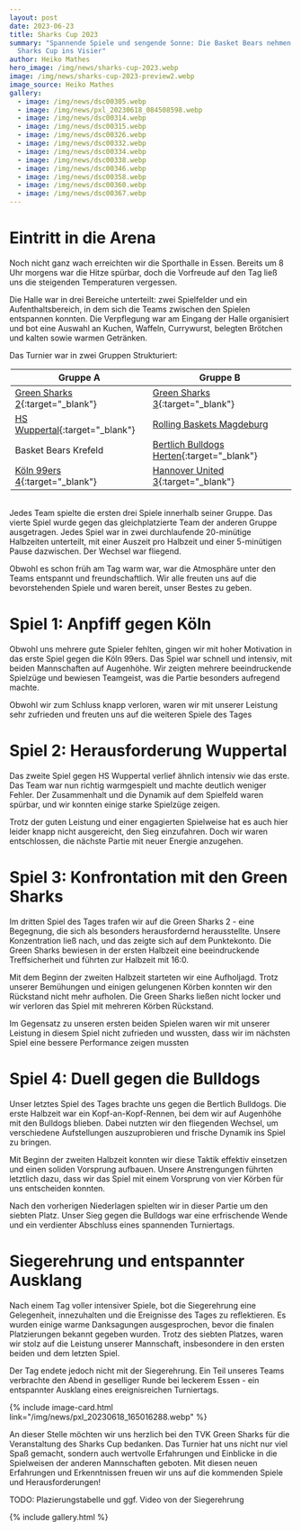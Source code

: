 ```yaml
---
layout: post
date: 2023-06-23
title: Sharks Cup 2023
summary: "Spannende Spiele und sengende Sonne: Die Basket Bears nehmen den
  Sharks Cup ins Visier"
author: Heiko Mathes
hero_image: /img/news/sharks-cup-2023.webp
image: /img/news/sharks-cup-2023-preview2.webp
image_source: Heiko Mathes
gallery:
  - image: /img/news/dsc00305.webp
  - image: /img/news/pxl_20230618_084508598.webp
  - image: /img/news/dsc00314.webp
  - image: /img/news/dsc00315.webp
  - image: /img/news/dsc00326.webp
  - image: /img/news/dsc00332.webp
  - image: /img/news/dsc00334.webp
  - image: /img/news/dsc00338.webp
  - image: /img/news/dsc00346.webp
  - image: /img/news/dsc00358.webp
  - image: /img/news/dsc00360.webp
  - image: /img/news/dsc00367.webp
---
```

# Eintritt in die Arena

Noch nicht ganz wach erreichten wir die Sporthalle in Essen. Bereits um 8 Uhr morgens war die Hitze spürbar, doch die Vorfreude auf den Tag ließ uns die steigenden Temperaturen vergessen.

Die Halle war in drei Bereiche unterteilt: zwei Spielfelder und ein Aufenthaltsbereich, in dem sich die Teams zwischen den Spielen entspannen konnten. Die Verpflegung war am Eingang der Halle organisiert und bot eine Auswahl an Kuchen, Waffeln, Currywurst, belegten Brötchen und kalten sowie warmen Getränken.

Das Turnier war in zwei Gruppen Strukturiert:

<div class="card" markdown="1" style="max-width: 500px; margin: auto; margin-bottom: 2rem">

| **Gruppe A** | **Gruppe B** |
| ---------------------| ------------------------- |
| [Green Sharks 2](https://green-sharks.chayns.site/){:target="_blank"} | [Green Sharks 3](https://green-sharks.chayns.site/){:target="_blank"} |
| [HS Wuppertal](https://hsw-wuppertal.de/rollstuhlsport/){:target="_blank"} | [Rolling Baskets Magdeburg](http://fsv1895.de/fsv-rehasport) |
| Basket Bears Krefeld | [Bertlich Bulldogs Herten](https://www.facebook.com/people/Bertlicher-Bulldogs/100057492428574/){:target="_blank"}  |
| [Köln 99ers 4](https://www.koeln99ers.de){:target="_blank"} | [Hannover United 3](https://www.hannover-united.de/teams/united-iii/united-iii-team-2020-2021){:target="_blank"} |

</div>


Jedes Team spielte die ersten drei Spiele innerhalb seiner Gruppe. Das vierte Spiel wurde gegen das gleichplatzierte Team der anderen Gruppe ausgetragen. Jedes Spiel war in zwei durchlaufende 20-minütige Halbzeiten unterteilt, mit einer Auszeit pro Halbzeit und einer 5-minütigen Pause dazwischen. Der Wechsel war fliegend.

Obwohl es schon früh am Tag warm war, war die Atmosphäre unter den Teams entspannt und freundschaftlich. Wir alle freuten uns auf die bevorstehenden Spiele und waren bereit, unser Bestes zu geben.

# Spiel 1: Anpfiff gegen Köln

Obwohl uns mehrere gute Spieler fehlten, gingen wir mit hoher Motivation in das erste Spiel gegen die Köln 99ers. Das Spiel war schnell und intensiv, mit beiden Mannschaften auf Augenhöhe. Wir zeigten mehrere beeindruckende Spielzüge und bewiesen Teamgeist, was die Partie besonders aufregend machte.

Obwohl wir zum Schluss knapp verloren, waren wir mit unserer Leistung sehr zufrieden und freuten uns auf die weiteren Spiele des Tages

# Spiel 2: Herausforderung Wuppertal

Das zweite Spiel gegen HS Wuppertal verlief ähnlich intensiv wie das erste. Das Team war nun richtig warmgespielt und machte deutlich weniger Fehler. Der Zusammenhalt und die Dynamik auf dem Spielfeld waren spürbar, und wir konnten einige starke Spielzüge zeigen.

Trotz der guten Leistung und einer engagierten Spielweise hat es auch hier leider knapp nicht ausgereicht, den Sieg einzufahren. Doch wir waren entschlossen, die nächste Partie mit neuer Energie anzugehen.

# Spiel 3: Konfrontation mit den Green Sharks

Im dritten Spiel des Tages trafen wir auf die Green Sharks 2 - eine Begegnung, die sich als besonders herausfordernd herausstellte. Unsere Konzentration ließ nach, und das zeigte sich auf dem Punktekonto. Die Green Sharks bewiesen in der ersten Halbzeit eine beeindruckende Treffsicherheit und führten zur Halbzeit mit 16:0.

Mit dem Beginn der zweiten Halbzeit starteten wir eine Aufholjagd. Trotz unserer Bemühungen und einigen gelungenen Körben konnten wir den Rückstand nicht mehr aufholen. Die Green Sharks ließen nicht locker und wir verloren das Spiel mit mehreren Körben Rückstand.

Im Gegensatz zu unseren ersten beiden Spielen waren wir mit unserer Leistung in diesem Spiel nicht zufrieden und wussten, dass wir im nächsten Spiel eine bessere Performance zeigen mussten

# Spiel 4: Duell gegen die Bulldogs

Unser letztes Spiel des Tages brachte uns gegen die Bertlich Bulldogs. Die erste Halbzeit war ein Kopf-an-Kopf-Rennen, bei dem wir auf Augenhöhe mit den Bulldogs blieben. Dabei nutzten wir den fliegenden Wechsel, um verschiedene Aufstellungen auszuprobieren und frische Dynamik ins Spiel zu bringen.

Mit Beginn der zweiten Halbzeit konnten wir diese Taktik effektiv einsetzen und einen soliden Vorsprung aufbauen. Unsere Anstrengungen führten letztlich dazu, dass wir das Spiel mit einem Vorsprung von vier Körben für uns entscheiden konnten.

Nach den vorherigen Niederlagen spielten wir in dieser Partie um den siebten Platz. Unser Sieg gegen die Bulldogs war eine erfrischende Wende und ein verdienter Abschluss eines spannenden Turniertags.

# Siegerehrung und entspannter Ausklang

Nach einem Tag voller intensiver Spiele, bot die Siegerehrung eine Gelegenheit, innezuhalten und die Ereignisse des Tages zu reflektieren. Es wurden einige warme Danksagungen ausgesprochen, bevor die finalen Platzierungen bekannt gegeben wurden. Trotz des siebten Platzes, waren wir stolz auf die Leistung unserer Mannschaft, insbesondere in den ersten beiden und dem letzten Spiel.

Der Tag endete jedoch nicht mit der Siegerehrung. Ein Teil unseres Teams verbrachte den Abend in geselliger Runde bei leckerem Essen - ein entspannter Ausklang eines ereignisreichen Turniertags.

<div class="columns is-multiline" style="display: flex">
  <div class="column is-3-widescreen is-4-desktop is-4-tablet is-6-mobile" style="margin: auto">
    {% include image-card.html link="/img/news/pxl_20230618_165016288.webp" %}
  </div>
</div>

An dieser Stelle möchten wir uns herzlich bei den TVK Green Sharks für die Veranstaltung des Sharks Cup bedanken. Das Turnier hat uns nicht nur viel Spaß gemacht, sondern auch wertvolle Erfahrungen und Einblicke in die Spielweisen der anderen Mannschaften geboten. Mit diesen neuen Erfahrungen und Erkenntnissen freuen wir uns auf die kommenden Spiele und Herausforderungen!

TODO: Plazierungstabelle und ggf. Video von der Siegerehrung

{% include gallery.html %}
